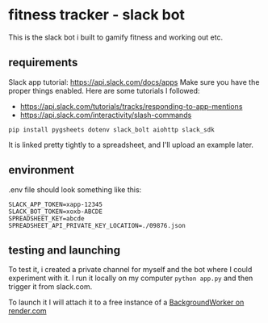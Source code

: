 # fitness tracker - slack bot
This is the slack bot i built to gamify fitness and working out etc.

## requirements
Slack app tutorial: https://api.slack.com/docs/apps
Make sure you have the proper things enabled. Here are some tutorials I followed:
- https://api.slack.com/tutorials/tracks/responding-to-app-mentions
- https://api.slack.com/interactivity/slash-commands

```
pip install pygsheets dotenv slack_bolt aiohttp slack_sdk
```

It is linked pretty tightly to a spreadsheet, and I'll upload an example later.

## environment
.env file should look something like this:
```
SLACK_APP_TOKEN=xapp-12345
SLACK_BOT_TOKEN=xoxb-ABCDE
SPREADSHEET_KEY=abcde
SPREADSHEET_API_PRIVATE_KEY_LOCATION=./09876.json
```
## testing and launching
To test it, i created a private channel for myself and the bot where I could experiment with it.
I run it locally on my computer `python app.py` and then trigger it from slack.com.

To launch it I will attach it to a free instance of a [BackgroundWorker on render.com](https://docs.render.com/background-workers)
